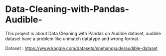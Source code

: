# Data-Cleaning-with-Pandas-Audible-
This project is about Data Cleaning with Pandas on Audible dataset, audible dataset have a problem like unmatch datatype and wrong format.

Dataset : https://www.kaggle.com/datasets/snehangsude/audible-dataset
